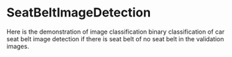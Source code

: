 # SeatBeltImageDetection
Here is the demonstration of image classification binary classification of car seat belt image detection if there is seat belt of no seat belt in the validation images. 
